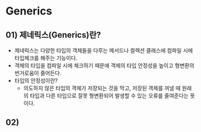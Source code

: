 # Generics

## 01) 제네릭스(Generics)란?
- 제네릭스는 다양한 타입의 객체들을 다루는 메서드나 컬렉션 클래스에 컴파일 시에 타입체크를 해주는 기능이다.
- 객체의 타입을 컴파일 시에 체크하기 때문에 객체의 타입 안정성을 높이고 형변환의 번거로움이 줄어든다.
- 타입의 안정성이란?
    * 의도하지 않은 타입의 객체가 저장되는 것을 막고, 저장된 객체를 꺼낼 때 원래의 타입과 다른 타입으로 잘못 형변환되어 발생할 수 있는 오류를 줄여준다는 뜻이다.
    
## 02) 